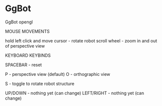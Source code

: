 # GgBot
GgBot opengl


MOUSE MOVEMENTS

hold left click and move cursor - rotate robot
scroll wheel - zoom in and out of perspective view


KEYBOARD KEYBINDS

SPACEBAR - reset

P - perspective view (default)
O - orthographic view 


S - toggle to rotate robot structure


UP/DOWN 	- nothing yet (can change)
LEFT/RIGHT 	- nothing yet (can change)

